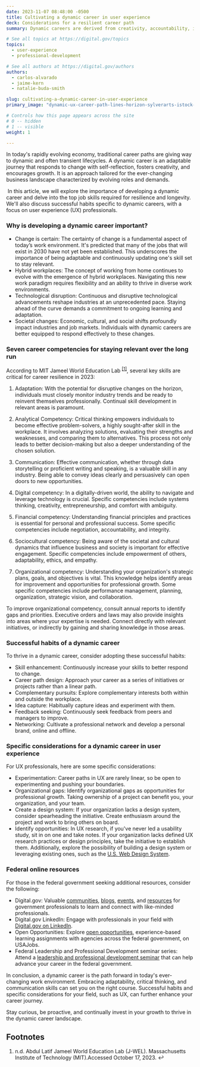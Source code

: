 ```yaml
---
date: 2023-11-07 08:48:00 -0500
title: Cultivating a dynamic career in user experience
deck: Considerations for a resilient career path
summary: Dynamic careers are derived from creativity, accountability, influence and strategic planning. Learn about how enhancing job skills builds resilience in today's work environment.

# See all topics at https://digital.gov/topics
topics:
  - user-experience
  - professional-development

# See all authors at https://digital.gov/authors
authors:
  - carlos-alvarado
  - jaime-kern
  - natalie-buda-smith

slug: cultivating-a-dynamic-career-in-user-experience
primary_image: "dynamic-ux-career-path-lines-horizon-sylverarts-istock-getty-images-1409312484"

# Controls how this page appears across the site
# 0 -- hidden
# 1 -- visible
weight: 1

---
```


In today's rapidly evolving economy, traditional career paths are giving way to dynamic and often transient lifecycles. A dynamic career is an adaptable journey that responds to change with self-reflection, fosters creativity, and encourages growth. It is an approach tailored for the ever-changing business landscape characterized by evolving roles and demands.

 In this article, we will explore the importance of developing a dynamic career and delve into the top job skills required for resilience and longevity. We'll also discuss successful habits specific to dynamic careers, with a focus on user experience (UX) professionals.

### Why is developing a dynamic career important?

* Change is certain: The certainty of change is a fundamental aspect of today’s work environment. It's predicted that many of the jobs that will exist in 2030 have not yet been established. This underscores the importance of being adaptable and continuously updating one's skill set to stay relevant.
* Hybrid workplaces: The concept of working from home continues to evolve with the emergence of hybrid workplaces. Navigating this new work paradigm requires flexibility and an ability to thrive in diverse work environments.
* Technological disruption: Continuous and disruptive technological advancements reshape industries at an unprecedented pace. Staying ahead of the curve demands a commitment to ongoing learning and adaptation.
* Societal changes: Economic, cultural, and social shifts profoundly impact industries and job markets. Individuals with dynamic careers are better equipped to respond effectively to these changes.

### Seven career competencies for staying relevant over the long run

According to MIT Jameel World Education Lab <sup><a aria-describedby="footnote-label" href="#fn1" id="footnotes-ref1">[1]</a></sup>, several key skills are critical for career resilience in 2023:

1. Adaptation: With the potential for disruptive changes on the horizon, individuals must closely monitor industry trends and be ready to reinvent themselves professionally. Continual skill development in relevant areas is paramount.

2. Analytical Competency: Critical thinking empowers individuals to become effective problem-solvers, a highly sought-after skill in the workplace. It involves analyzing solutions, evaluating their strengths and weaknesses, and comparing them to alternatives. This process not only leads to better decision-making but also a deeper understanding of the chosen solution.

3. Communication: Effective communication, whether through data storytelling or proficient writing and speaking, is a valuable skill in any industry. Being able to convey ideas clearly and persuasively can open doors to new opportunities.

4. Digital competency: In a digitally-driven world, the ability to navigate and leverage technology is crucial. Specific competencies include systems thinking, creativity, entrepreneurship, and comfort with ambiguity.

5. Financial competency: Understanding financial principles and practices is essential for personal and professional success. Some specific competencies include negotiation, accountability, and integrity.

6. Sociocultural competency: Being aware of the societal and cultural dynamics that influence business and society is important for effective engagement. Specific competencies include empowerment of others, adaptability, ethics, and empathy.

7. Organizational competency: Understanding your organization's strategic plans, goals, and objectives is vital. This knowledge helps identify areas for improvement and opportunities for professional growth. Some specific competencies include performance management, planning, organization, strategic vision, and collaboration.

To improve organizational competency, consult annual reports to identify gaps and priorities. Executive orders and laws may also provide insights into areas where your expertise is needed. Connect directly with relevant initiatives, or indirectly by gaining and sharing knowledge in those areas.

### Successful habits of a dynamic career

To thrive in a dynamic career, consider adopting these successful habits:

* Skill enhancement: Continuously increase your skills to better respond to change.
* Career path design: Approach your career as a series of initiatives or projects rather than a linear path.
* Complementary pursuits: Explore complementary interests both within and outside the workplace.
* Idea capture: Habitually capture ideas and experiment with them.
* Feedback seeking: Continuously seek feedback from peers and managers to improve.
* Networking: Cultivate a professional network and develop a personal brand, online and offline.

### Specific considerations for a dynamic career in user experience

For UX professionals, here are some specific considerations:

* Experimentation: Career paths in UX are rarely linear, so be open to experimenting and pushing your boundaries.
* Organizational gaps: Identify organizational gaps as opportunities for professional growth. Taking ownership of a project can benefit you, your organization, and your team.
* Create a design system: If your organization lacks a design system, consider spearheading the initiative. Create enthusiasm around the project and work to bring others on board.
* Identify opportunities: In UX research, if you've never led a usability study, sit in on one and take notes. If your organization lacks defined UX research practices or design principles, take the initiative to establish them. Additionally, explore the possibility of building a design system or leveraging existing ones, such as the [U.S. Web Design System](https://designsystem.digital.gov/).

### Federal online resources

For those in the federal government seeking additional resources, consider the following:

* Digital.gov: Valuable [communities](https://digital.gov/communities/), [blogs](https://digital.gov/news/), [events](https://digital.gov/events/), and [resources](https://digital.gov/resources/) for government professionals to learn and connect with like-minded professionals.
* Digital.gov LinkedIn: Engage with professionals in your field with [Digital.gov on LinkedIn](https://www.linkedin.com/company/digitalgov-gsa/).
* Open Opportunities: Explore [open opportunities](https://openopps.usajobs.gov/), experience-based learning assignments with agencies across the federal government, on USAJobs.
* Federal Leadership and Professional Development seminar series: Attend a [leadership and professional development seminar](https://community.max.gov/display/CrossAgencyExternal/Federal+Leadership+and+Professional+Development+Seminar+Series) that can help advance your career in the federal government.

In conclusion, a dynamic career is the path forward in today's ever-changing work environment. Embracing adaptability, critical thinking, and communication skills can set you on the right course. Successful habits and specific considerations for your field, such as UX, can further enhance your career journey. 

Stay curious, be proactive, and continually invest in your growth to thrive in the dynamic career landscape.

<footer>
<h2 id="footnote-label">Footnotes</h2>
<ol>
<li id="fn1">n.d. Abdul Latif Jameel World Education Lab (J-WEL). Massachusetts Institute of Technology (MIT).Accessed October 17, 2023. <https://www.jwel.mit.edu/ <a href="#footnotes-ref1" aria-label="Back to content">↩</a></li> 
</ol>
</footer>
